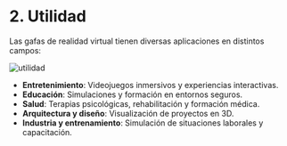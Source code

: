# 2. Utilidad

Las gafas de realidad virtual tienen diversas aplicaciones en distintos campos:

![utilidad](utilidad.jpg)

- **Entretenimiento**: Videojuegos inmersivos y experiencias interactivas.
- **Educación**: Simulaciones y formación en entornos seguros.
- **Salud**: Terapias psicológicas, rehabilitación y formación médica.
- **Arquitectura y diseño**: Visualización de proyectos en 3D.
- **Industria y entrenamiento**: Simulación de situaciones laborales y capacitación.
